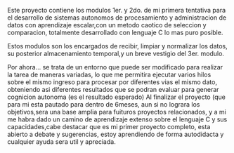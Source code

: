 Este proyecto contiene los modulos 1er. y 2do. de mi primera tentativa
para el desarrollo de sistemas autonomos de procesamiento y administracion de datos
con aprendizaje escalar,con un metodo caotico de seleccion y comparacion,
totalmente desarrollado con lenguaje C lo mas puro posible.

Estos modulos son los encargados de recibir, limpiar y normalizar los datos,
su posterior almacenamiento temporal,y un breve vestigio del 3er. modulo.

Por ahora... se trata de un entorno que puede ser modificado para realizar
la tarea de maneras variadas, lo que me permitira ejecutar varios hilos
sobre el mismo ingreso para procesar por diferentes vias el mismo dato,
obteniendo asi diferentes resultados que se podran evaluar para generar
cognicion autonoma (es el resultado esperado)
Al finalizar el proyecto (que para mi esta pautado para dentro de 6meses,
aun si no lograra los objetivos,sera una base amplia para fuituros proyectos
relacionados, y a mi me habra dado un camino de aprendizaje extenso sobre el
lenguaje C y sus capacidades,cabe destacar que es mi primer proyecto completo,
esta abierto a debate y sugerencias, estoy aprendiendo de forma autodidacta
y cualquier ayuda sera util y apreciada.
